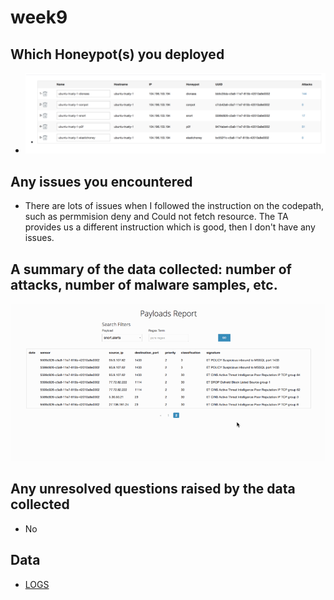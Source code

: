 # week9


## Which Honeypot(s) you deployed

- ![screen shot 2017-11-09 at 7 14 52 pm](https://github.com/MohamedSondo/WebSecurity/blob/master/Week9/GIF/honeypot.png)

## Any issues you encountered
- There are lots of issues when I followed the instruction on the codepath, such as permmision deny and Could not fetch resource. The TA provides us a different instruction which is good, then I don't have any issues.

## A summary of the data collected: number of attacks, number of malware samples, etc.
![week9_q3](https://github.com/MohamedSondo/WebSecurity/blob/master/Week9/GIF/data_collected.gif)

## Any unresolved questions raised by the data collected
 - No

## Data
 - <a href="https://github.com/MohamedSondo/WebSecurity/blob/master/Week9/session.json"> LOGS </a>

